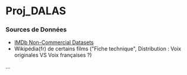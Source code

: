 # Proj_DALAS

### Sources de Données
- [IMDb Non-Commercial Datasets](https://developer.imdb.com/non-commercial-datasets/)
- Wikipédia(fr) de certains films ("Fiche technique", Distribution : Voix originales VS Voix françaises ?)

...
